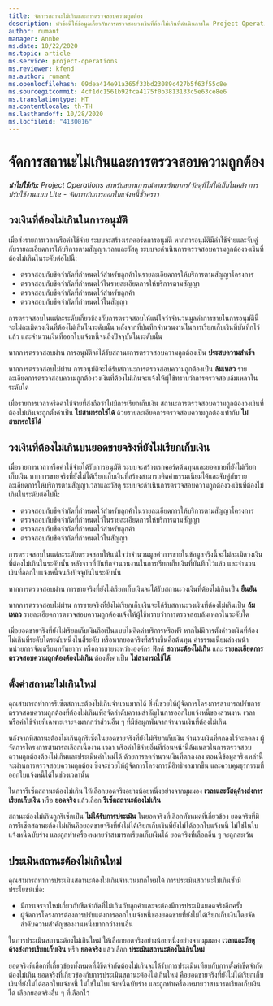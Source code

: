 ```yaml
---
title: จัดการสถานะไม่เกินและการตรวจสอบความถูกต้อง
description: หัวข้อนี้ให้ข้อมูลเกี่ยวกับการตรวจสอบวงเงินที่ต้องไม่เกินที่ดำเนินการใน Project Operations
author: rumant
manager: Annbe
ms.date: 10/22/2020
ms.topic: article
ms.service: project-operations
ms.reviewer: kfend
ms.author: rumant
ms.openlocfilehash: 09dea414e91a365f33bd23089c427b5f63f55c8e
ms.sourcegitcommit: 4cf1dc1561b92fca4175f0b3813133c5e63ce8e6
ms.translationtype: HT
ms.contentlocale: th-TH
ms.lasthandoff: 10/28/2020
ms.locfileid: "4130016"
---
```

# <a name="manage-not-to-exceed-status-and-validations"></a>จัดการสถานะไม่เกินและการตรวจสอบความถูกต้อง 

_**นำไปใช้กับ:** Project Operations สำหรับสถานการณ์ตามทรัพยากร/วัสดุที่ไม่ได้เก็บในคลัง การปรับใช้งานแบบ Lite - จัดการกับการออกใบแจ้งหนี้ชั่วคราว_

## <a name="not-to-exceed-on-approvals"></a>วงเงินที่ต้องไม่เกินในการอนุมัติ

เมื่อส่งรายการเวลาหรือค่าใช้จ่าย ระบบจะสร้างเรกคอร์ดการอนุมัติ หากการอนุมัติมีค่าใช้จ่ายและจับคู่กับรายละเอียดการให้บริการตามสัญญาเวลาและวัสดุ ระบบจะดำเนินการตรวจสอบความถูกต้องวงเงินที่ต้องไม่เกินในระดับต่อไปนี้:

  - ตรวจสอบกับขีดจำกัดที่กำหนดไว้สำหรับลูกค้าในรายละเอียดการให้บริการตามสัญญาโครงการ
  - ตรวจสอบกับขีดจำกัดที่กำหนดไว้ในรายละเอียดการให้บริการตามสัญญา
  - ตรวจสอบกับขีดจำกัดที่กำหนดไว้สำหรับลูกค้า
  - ตรวจสอบกับขีดจำกัดที่กำหนดไว้ในสัญญา

การตรวจสอบในแต่ละระดับเกี่ยวข้องกับการตรวจสอบให้แน่ใจว่าจำนวนมูลค่าการขายในการอนุมัตินี้จะไม่ละเมิดวงเงินที่ต้องไม่เกินในระดับนั้น หลังจากที่บันทึกจำนวนงานในการเรียกเก็บเงินที่บันทึกไว้แล้ว และจำนวนเงินที่ออกใบแจ้งหนี้จนถึงปัจจุบันในระดับนั้น

หากการตรวจสอบผ่าน การอนุมัติจะได้รับสถานะการตรวจสอบความถูกต้องเป็น **ประสบความสำเร็จ**

หากการตรวจสอบไม่ผ่าน การอนุมัติจะได้รับสถานะการตรวจสอบความถูกต้องเป็น **ล้มเหลว** รายละเอียดการตรวจสอบความถูกต้องวงเงินที่ต้องไม่เกินจะแจ้งให้ผู้ใช้ทราบว่าการตรวจสอบล้มเหลวในระดับใด

เมื่อรายการเวลาหรือค่าใช้จ่ายที่ส่งถือว่าไม่มีการเรียกเก็บเงิน สถานะการตรวจสอบความถูกต้องวงเงินที่ต้องไม่เกินจะถูกตั้งค่าเป็น **ไม่สามารถใช้ได้** ด้วยรายละเอียดการตรวจสอบความถูกต้องเท่ากับ **ไม่สามารถใช้ได้**

## <a name="not-to-exceed-on-unbilled-sales-actuals"></a>วงเงินที่ต้องไม่เกินบนยอดขายจริงที่ยังไม่เรียกเก็บเงิน

เมื่อรายการเวลาหรือค่าใช้จ่ายได้รับการอนุมัติ ระบบจะสร้างเรกคอร์ดต้นทุนและยอดขายที่ยังไม่เรียกเก็บเงิน หากการขายจริงที่ยังไม่ได้เรียกเก็บเงินที่สร้างสามารถคิดค่าธรรมเนียมได้และจับคู่กับรายละเอียดการให้บริการตามสัญญาเวลาและวัสดุ ระบบจะดำเนินการตรวจสอบความถูกต้องวงเงินที่ต้องไม่เกินในระดับต่อไปนี้:

  - ตรวจสอบกับขีดจำกัดที่กำหนดไว้สำหรับลูกค้าในรายละเอียดการให้บริการตามสัญญาโครงการ
  - ตรวจสอบกับขีดจำกัดที่กำหนดไว้ในรายละเอียดการให้บริการตามสัญญา
  - ตรวจสอบกับขีดจำกัดที่กำหนดไว้สำหรับลูกค้า
  - ตรวจสอบกับขีดจำกัดที่กำหนดไว้ในสัญญา

การตรวจสอบในแต่ละระดับตรวจสอบให้แน่ใจว่าจำนวนมูลค่าการขายในข้อมูลจริงนี้จะไม่ละเมิดวงเงินที่ต้องไม่เกินในระดับนั้น หลังจากที่บันทึกจำนวนงานในการเรียกเก็บเงินที่บันทึกไว้แล้ว และจำนวนเงินที่ออกใบแจ้งหนี้จนถึงปัจจุบันในระดับนั้น

หากการตรวจสอบผ่าน การขายจริงที่ยังไม่เรียกเก็บเงินจะได้รับสถานะวงเงินที่ต้องไม่เกินเป็น **ยืนยัน**

หากการตรวจสอบไม่ผ่าน การขายจริงที่ยังไม่เรียกเก็บเงินจะได้รับสถานะวงเงินที่ต้องไม่เกินเป็น **ล้มเหลว** รายละเอียดการตรวจสอบความถูกต้องแจ้งให้ผู้ใช้ทราบว่าการตรวจสอบล้มเหลวในระดับใด

เมื่อยอดขายจริงที่ยังไม่เรียกเก็บเงินถือเป็นแบบไม่คิดค่าบริการหรือฟรี หากไม่มีการตั้งค่าวงเงินที่ต้องไม่เกินที่ระดับใดระดับหนึ่งในสี่ระดับ หรือหากยอดจริงที่สร้างขึ้นคือต้นทุน ค่าธรรมเนียมล่วงหน้า หน่วยการจัดเตรียมทรัพยากร หรือการขายระหว่างองค์กร ฟิลด์ **สถานะต้องไม่เกิน** และ **รายละเอียดการตรวจสอบความถูกต้องต้องไม่เกิน** ต้องตั้งค่าเป็น **ไม่สามารถใช้ได้**

## <a name="reset-the-not-to-exceed-status"></a>ตั้งค่าสถานะไม่เกินใหม่

คุณสามารถทำการรีเซ็ตสถานะต้องไม่เกินจำนวนมากได้ สิ่งนี้ช่วยให้ผู้จัดการโครงการสามารถปรับการตรวจสอบความถูกต้องที่ต้องไม่เกินเพื่อจัดลำดับความสำคัญในการออกใบแจ้งหนี้ของส่วนงาน เวลา หรือค่าใช้จ่ายที่เฉพาะเจาะจงมากกว่าส่วนอื่น ๆ ที่มีข้อผูกพันจากจำนวนเงินที่ต้องไม่เกิน

หลังจากที่สถานะต้องไม่เกินถูกรีเซ็ตในยอดขายจริงที่ยังไม่เรียกเก็บเงิน จำนวนเงินที่ตกลงไว้จะลดลง ผู้จัดการโครงการสามารถเลือกเนื้องาน เวลา หรือค่าใช้จ่ายอื่นที่ก่อนหน้านี้ล้มเหลวในการตรวจสอบความถูกต้องต้องไม่เกินและประเมินค่าใหม่ได้ ด้วยการลดจำนวนเงินที่ตกลงลง ตอนนี้ข้อมูลจริงเหล่านี้จะผ่านการตรวจสอบความถูกต้อง ซึ่งจะช่วยให้ผู้จัดการโครงการมีอิทธิพลมากขึ้น และควบคุมธุรกรรมที่ออกใบแจ้งหนี้ได้ในช่วงเวลานั้น

ในการรีเซ็ตสถานะต้องไม่เกิน ให้เลือกยอดจริงอย่างน้อยหนึ่งอย่างจากมุมมอง **เวลาและวัสดุค้างส่งการเรียกเก็บเงิน** หรือ **ยอดจริง** แล้วเลือก **รีเซ็ตสถานะต้องไม่เกิน**

สถานะต้องไม่เกินถูกรีเซ็ตเป็น **ไม่ได้รับการประเมิน** ในยอดจริงที่เลือกทั้งหมดที่เกี่ยวข้อง ยอดจริงที่มีการรีเซ็ตสถานะต้องไม่เกินคือยอดขายจริงที่ยังไม่ได้เรียกเก็บเงินที่ยังไม่ได้ออกใบแจ้งหนี้ ไม่ใช่ในใบแจ้งหนี้ฉบับร่าง และถูกทำเครื่องหมายว่าสามารถเรียกเก็บเงินได้ ยอดจริงที่เลือกอื่น ๆ จะถูกละเว้น

## <a name="reevaluate-not-to-exceed-status"></a>ประเมินสถานะต้องไม่เกินใหม่

คุณสามารถทำการประเมินสถานะต้องไม่เกินจำนวนมากใหม่ได้ การประเมินสถานะไม่เกินซ้ำมีประโยชน์เมื่อ:

  - มีการเจรจาใหม่เกี่ยวกับขีดจำกัดที่ไม่เกินกับลูกค้าและจะต้องมีการประเมินยอดจริงอีกครั้ง
  - ผู้จัดการโครงการต้องการปรับแต่งการออกใบแจ้งหนี้ของยอดขายที่ยังไม่ได้เรียกเก็บเงินโดยจัดลำดับความสำคัญของงานหนึ่งมากกว่างานอื่น

ในการประเมินสถานะต้องไม่เกินใหม่ ให้เลือกยอดจริงอย่างน้อยหนึ่งอย่างจากมุมมอง **เวลาและวัสดุค้างส่งการเรียกเก็บเงิน** หรือ **ยอดจริง** แล้วเลือก **ประเมินสถานะต้องไม่เกินใหม่**

ยอดจริงที่เลือกที่เกี่ยวข้องทั้งหมดที่มีขีดจำกัดต้องไม่เกินจะได้รับการประเมินเทียบกับการตั้งค่าขีดจำกัดต้องไม่เกิน ยอดจริงที่เกี่ยวข้องกับการประเมินสถานะต้องไม่เกินใหม่ คือยอดขายจริงที่ยังไม่ได้เรียกเก็บเงินที่ยังไม่ได้ออกใบแจ้งหนี้ ไม่ใช่ในใบแจ้งหนี้ฉบับร่าง และถูกทำเครื่องหมายว่าสามารถเรียกเก็บเงินได้ เลือกยอดจริงอื่น ๆ ที่เลือกไว้
